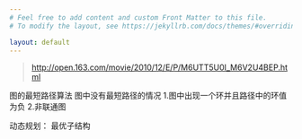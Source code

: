 ```yaml
---
# Feel free to add content and custom Front Matter to this file.
# To modify the layout, see https://jekyllrb.com/docs/themes/#overriding-theme-defaults

layout: default
---
```

>http://open.163.com/movie/2010/12/E/P/M6UTT5U0I_M6V2U4BEP.html


图的最短路径算法
图中没有最短路径的情况
1.图中出现一个环并且路径中的环值为负
2.非联通图

动态规划：
最优子结构